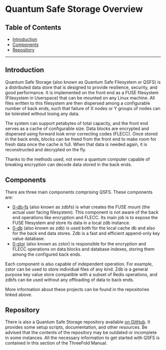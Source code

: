 <h1> Quantum Safe Storage Overview </h1>

<h2>Table of Contents</h2>

- [Introduction](#introduction)
- [Components](#components)
- [Repository](#repository)

---

## Introduction

Quantum Safe Storage (also known as Quantum Safe Filesystem or QSFS) is a distributed data store that is designed to provide resilience, security, and good performance. It is implemented on the front end as a FUSE filesystem (Filesystem in Userspace) that can be mounted on any Linux machine. All files written to this filesystem are then dispersed among a configurable number of back ends, such that failure of X nodes or Y groups of nodes can be tolerated without losing any data.

The system can support petabytes of total capacity, and the front end serves as a cache of configurable size. Data blocks are encrypted and dispersed using forward look error correcting codes (FLECC). Once stored in the back ends, blocks can be freed from the front end to make room for fresh data once the cache is full. When that data is needed again, it is reconstructed and decrypted on the fly.

Thanks to the methods used, not even a quantum computer capable of breaking encryption can decode data stored in the back ends.

## Components

There are three main components comprising QSFS. These components are:

- [0-db-fs](https://github.com/threefoldtech/0-db-fs) (also known as zdbfs) is what creates the FUSE mount (the actual user facing filesystem). This component is not aware of the back end operations like encryption and FLECC. Its main job is to expose the FUSE filesystem and store its data in a local zdb instance.
- [0-db](https://github.com/threefoldtech/0-db) (also known as zdb) is used both for the local cache db and also for the back end data stores. Zdb is a fast and efficient append-only key value database.
- [0-stor](https://github.com/threefoldtech/0-stor_v2) (also known as zstor) is responsible for the encryption and FLECC operations on data blocks and database indexes, storing them among the configured back ends.

Each component is also capable of independent operation. For example, zstor can be used to store individual files of any kind. Zdb is a general purpose key value store compatible with a subset of Redis operations, and zdbfs can be used without any offloading of data to back ends.

More information about these projects can be found in the repositories linked above.

## Repository

There is also a Quantum Safe Storage repository available [on GitHub](https://github.com/threefoldtech/quantum-storage). It provides some setup scripts, documentation, and other resources. Be advised that the contents of the repository may be outdated or incomplete in some instances. All the necessary information to get started with QSFS is contained in this section of the ThreeFold Manual.